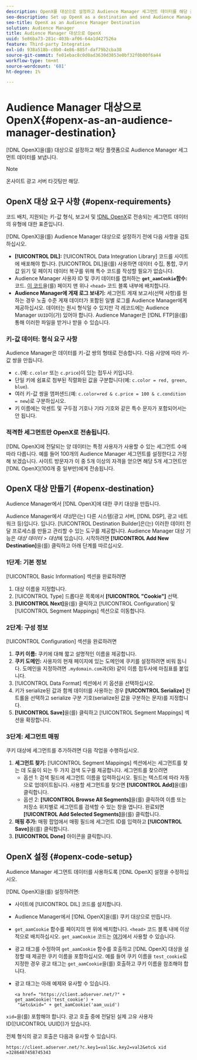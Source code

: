 ```yaml
---
description: OpenX를 대상으로 설정하고 Audience Manager 세그먼트 데이터를 해당 플랫폼으로 전송합니다.
seo-description: Set up OpenX as a destination and send Audience Manager segment data to that platform.
seo-title: OpenX as an Audience Manager Destination
solution: Audience Manager
title: Audience Manager 대상으로 OpenX
uuid: 5e86ba73-281c-403b-af06-64a1d427526a
feature: Third-party Integration
exl-id: 938a518b-c8b0-4e86-885f-daf79b2cba38
source-git-commit: fe01ebac8c0d0ad3630d3853e0bf32f0b00f6a44
workflow-type: tm+mt
source-wordcount: '681'
ht-degree: 1%

---
```


# Audience Manager 대상으로 OpenX{#openx-as-an-audience-manager-destination}

[!DNL OpenX]을(를) 대상으로 설정하고 해당 플랫폼으로 Audience Manager 세그먼트 데이터를 보냅니다.

>[!NOTE]
>
>온사이트 광고 서버 타깃팅만 해당.

## OpenX 대상 요구 사항 {#openx-requirements}

코드 배치, 지원되는 키-값 형식, 보고서 및 [!DNL OpenX](으)로 전송되는 세그먼트 데이터의 유형에 대한 표준입니다.

<!-- aam-openx-requirements.xml -->

[!DNL OpenX]을(를) Audience Manager 대상으로 설정하기 전에 다음 사항을 검토하십시오.

* **[!UICONTROL DIL]:** [!UICONTROL Data Integration Library] 코드를 사이트에 배포해야 합니다. [!UICONTROL DIL]을(를) 사용하면 데이터 수집, 통합, 쿠키 값 읽기 및 페이지 데이터 복구를 위해 특수 코드를 작성할 필요가 없습니다.
* Audience Manager 사용자 ID 및 쿠키 데이터를 캡처하는 **`get_aamCookie`함수:** 코드. [이 코드](../../features/destinations/get-aam-cookie-code.md)을(를) 페이지 맨 위나 `<head>` 코드 블록 내부에 배치합니다.
* **Audience Manager에 게재 로그 보내기:** 세그먼트 게재 보고서(선택 사항)를 원하는 경우 노출 수준 게재 데이터가 포함된 일별 로그를 Audience Manager에게 제공하십시오. 데이터는 원시 형식일 수 있지만 각 레코드에는 Audience Manager `UUID`이(가) 있어야 합니다. Audience Manager은 [!DNL FTP]을(를) 통해 이러한 파일을 받거나 받을 수 있습니다.

### 키-값 데이터: 형식 요구 사항

Audience Manager은 데이터를 키-값 쌍의 형태로 전송합니다. 다음 사양에 따라 키-값 쌍을 만듭니다.

* `c.`(예: `c.color` 또는 `c.price`)이 있는 접두사 키입니다.
* 단일 키에 쉼표로 첨부된 직렬화된 값을 구분합니다(예: `c.color = red, green, blue`).
* 여러 키-값 쌍을 앰퍼샌드(예: `c.color=red & c.price = 100 & c.condition = new`)로 구분하십시오.
* 키 이름에는 악센트 및 구두점 기호나 기타 기호와 같은 특수 문자가 포함되어서는 안 됩니다.

### 적격한 세그먼트만 OpenX로 전송됩니다.

[!DNL OpenX]에 전달되는 양 데이터는 특정 사용자가 사용할 수 있는 세그먼트 수에 따라 다릅니다. 예를 들어 100개의 Audience Manager 세그먼트를 설정한다고 가정해 보겠습니다. 사이트 방문자가 이 중 5개 이상의 자격을 얻으면 해당 5개 세그먼트만 [!DNL OpenX](100개 중 일부만)에게 전송됩니다.

## OpenX 대상 만들기 {#openx-destination}

Audience Manager에서 [!DNL OpenX]에 대한 쿠키 대상을 만듭니다.

<!-- aam-openx-destination.xml -->

Audience Manager에서 *대상*&#x200B;은(는) 다른 시스템(광고 서버, [!DNL DSP], 광고 네트워크 등)입니다. 입니다. [!UICONTROL Destination Builder]은(는) 이러한 데이터 전달 프로세스를 만들고 관리할 수 있는 도구를 제공합니다. Audience Manager 대상 기능은 *대상 데이터 > 대상*&#x200B;에 있습니다. 시작하려면 **[!UICONTROL Add New Destination]**&#x200B;을(를) 클릭하고 아래 단계를 따르십시오.

### 1단계: 기본 정보

[!UICONTROL Basic Information] 섹션을 완료하려면

1. 대상 이름을 지정합니다.
1. [!UICONTROL Type] 드롭다운 목록에서 **[!UICONTROL "Cookie"]** 선택.
1. **[!UICONTROL Next]**&#x200B;을(를) 클릭하고 [!UICONTROL Configuration] 및 [!UICONTROL Segment Mappings] 섹션으로 이동합니다.

### 2단계: 구성 정보

[!UICONTROL Configuration] 섹션을 완료하려면

1. **쿠키 이름:** 쿠키에 대해 짧고 설명적인 이름을 제공합니다.
1. **쿠키 도메인:** 사용자의 현재 페이지에 있는 도메인에 쿠키를 설정하려면 비워 둡니다. 도메인을 지정하려면 `.mydomain.com`과(와) 같이 이름 접두사에 마침표를 붙입니다.
1. [!UICONTROL Data Format] 섹션에서 키 옵션을 선택하십시오.
1. 키가 serialize된 값과 함께 데이터를 사용하는 경우 **[!UICONTROL Serialize]** 컨트롤을 선택하고 serialize 구분 기호(serialize된 값을 구분하는 문자)를 지정합니다.
1. **[!UICONTROL Save]**&#x200B;을(를) 클릭하고 [!UICONTROL Segment Mappings] 섹션을 확장합니다.

### 3단계: 세그먼트 매핑

쿠키 대상에 세그먼트를 추가하려면 다음 작업을 수행하십시오.

1. **세그먼트 찾기:** [!UICONTROL Segment Mappings] 섹션에서는 세그먼트를 찾는 데 도움이 되는 두 가지 검색 도구를 제공합니다. 세그먼트를 찾으려면
   * 옵션 1: 검색 필드에 세그먼트 이름을 입력하십시오. 필드는 텍스트에 따라 자동으로 업데이트됩니다. 사용할 세그먼트를 찾으면 **[!UICONTROL Add]**&#x200B;을(를) 클릭합니다.
   * 옵션 2: **[!UICONTROL Browse All Segments]**&#x200B;을(를) 클릭하여 이름 또는 저장소 위치별로 세그먼트를 검색할 수 있는 창을 엽니다. 완료되면 **[!UICONTROL Add Selected Segments]**&#x200B;을(를) 클릭합니다.
1. **매핑 추가:** 매핑 팝업에서 매핑 필드에 세그먼트 ID를 입력하고 **[!UICONTROL Save]**&#x200B;을(를) 클릭합니다.
1. **[!UICONTROL Done]** 아이콘을 클릭합니다.

## OpenX 설정 {#openx-code-setup}

Audience Manager 세그먼트 데이터를 사용하도록 [!DNL OpenX] 설정을 수정하십시오.

<!-- aam-openx-code.xml -->

[!DNL OpenX]을(를) 설정하려면:

* 사이트에 [!UICONTROL DIL] 코드를 설치합니다.
* Audience Manager에서 [!DNL OpenX]을(를) 쿠키 대상으로 만듭니다.
* `get_aamCookie` 함수를 페이지의 맨 위에 배치합니다. `<head>` 코드 블록 내에 이상적으로 배치하십시오. `get_aamCookie` 코드는 [여기](../../features/destinations/get-aam-cookie-code.md)에서 사용할 수 있습니다.
* 광고 태그를 수정하여 `get_aamCookie` 함수를 호출하고 [!DNL OpenX] 대상을 설정할 때 제공한 쿠키 이름을 포함하십시오. 예를 들어 쿠키 이름을 `test_cookie`로 지정한 경우 광고 태그는 `get_aamCookie`을(를) 호출하고 쿠키 이름을 참조해야 합니다.
* 광고 태그는 아래 예제와 유사할 수 있습니다.

  ```
  <a href= "https://client.adserver.net/?" + get_aamCookie('test_cookie') +
   "&etc&xid=" + get_aamCookie('aam_uuid')
  ```

`xid=`을(를) 포함해야 합니다. 광고 호출 중에 전달된 실제 고유 사용자 ID([!UICONTROL UUID])가 있습니다.

전체 형식의 광고 호출은 다음과 유사할 수 있습니다.

```
https://client.adserver.net/?c.key1=val1&c.key2=val2&etc& xid =3286487458745343
```
